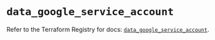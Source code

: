 # `data_google_service_account`

Refer to the Terraform Registry for docs: [`data_google_service_account`](https://registry.terraform.io/providers/hashicorp/google/6.36.0/docs/data-sources/service_account).
